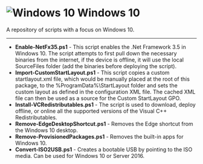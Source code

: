 # ![Windows 10](https://www.fluxbytes.com/wp-content/uploads/2014/10/windows-logo.png)  Windows 10
A repository of scripts with a focus on Windows 10.

---

* <strong>Enable-NetFx35.ps1</strong> - This script enables the .Net Framework 3.5 in Windows 10. The script attempts to first pull down the necessary binaries from the internet, if the device is offline, it will use the local SourceFiles folder (add the binaries before deploying the script).
* <strong>Import-CustomStartLayout.ps1</strong> - This script copies a custom startlayout.xml file, which would be manually placed at the root of this package, to the %ProgramData%\StartLayout folder and sets the custom layout as defined in the configuration XML file. The cached XML file can then be used as a source for the Custom StartLayout GPO.
* <strong>Install-VCRedistributables.ps1</strong> - The script is used to download, deploy offline, or online all the supported versions of the Visual C++ Redistributables.
* <strong>Remove-EdgeDesktopShortcut.ps1</strong> - Removes the Edge shortcut from the Windows 10 desktop. 
* <strong>Remove-ProvisionedPackages.ps1</strong> - Removes the built-in apps for Windows 10.
* <strong>Convert-ISO2USB.ps1</strong> - Creates a bootable USB by pointing to the ISO media. Can be used for Windows 10 or Server 2016.